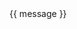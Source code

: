 <!DOCTYPE html>
<html lang="en">
<head>
    <meta charset="UTF-8">
    <meta name="viewport" content="width=device-width, initial-scale=1.0">
    <title>Document</title>
    <script src="https://unpkg.com/vue@3/dist/vue.global.js"></script>
</head>
<body>
    <div id="app">{{ message }}</div>
    <script>
        const { createApp, ref } = Vue
      
        createApp({
          setup() {
            const message = ref('Hello vue!')
            return {
              message
            }
          }
        }).mount('#app')
      </script>
</body>
</html>
